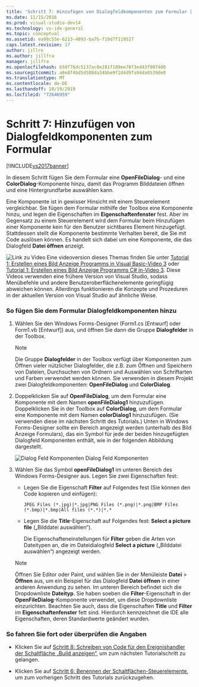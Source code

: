 ```yaml
---
title: 'Schritt 7: Hinzufügen von Dialogfeldkomponenten zum Formular | Microsoft-Dokumentation'
ms.date: 11/15/2016
ms.prod: visual-studio-dev14
ms.technology: vs-ide-general
ms.topic: conceptual
ms.assetid: ea98c55e-6213-4893-ba7b-f19d7f119527
caps.latest.revision: 17
author: jillre
ms.author: jillfra
manager: jillfra
ms.openlocfilehash: b58f76dc5137ac0e281f109ee78f3ed43f907400
ms.sourcegitcommit: a8e8f4bd5d508da34bbe9f2d4d9fa94da0539de0
ms.translationtype: MT
ms.contentlocale: de-DE
ms.lasthandoff: 10/19/2019
ms.locfileid: "72646959"
---
```

# <a name="step-7-add-dialog-components-to-your-form"></a>Schritt 7: Hinzufügen von Dialogfeldkomponenten zum Formular
[!INCLUDE[vs2017banner](../includes/vs2017banner.md)]

In diesem Schritt fügen Sie dem Formular eine **OpenFileDialog**- und eine **ColorDialog**-Komponente hinzu, damit das Programm Bilddateien öffnen und eine Hintergrundfarbe auswählen kann.

 Eine Komponente ist in gewisser Hinsicht mit einem Steuerelement vergleichbar. Sie fügen dem Formular mithilfe der Toolbox eine Komponente hinzu, und legen die Eigenschaften im **Eigenschaftenfenster** fest. Aber im Gegensatz zu einem Steuerelement wird dem Formular beim Hinzufügen einer Komponente kein für den Benutzer sichtbares Element hinzugefügt. Stattdessen stellt die Komponente bestimmte Verhalten bereit, die Sie mit Code auslösen können. Es handelt sich dabei um eine Komponente, die das Dialogfeld **Datei öffnen** anzeigt.

 ![Link zu Video](../data-tools/media/playvideo.gif "Wiedergeben") Eine videoversion dieses Themas finden Sie unter [Tutorial 1: Erstellen eines Bild Anzeige Programms in Visual Basic-Video 3](http://go.microsoft.com/fwlink/?LinkId=205213) oder [Tutorial 1: Erstellen eines Bild Anzeige Programms C# in-Video 3](http://go.microsoft.com/fwlink/?LinkId=205202). Diese Videos verwenden eine frühere Version von Visual Studio, sodass Menübefehle und andere Benutzeroberflächenelemente geringfügig abweichen können. Allerdings funktionieren die Konzepte und Prozeduren in der aktuellen Version von Visual Studio auf ähnliche Weise.

### <a name="to-add-dialog-components-to-your-form"></a>So fügen Sie dem Formular Dialogfeldkomponenten hinzu

1. Wählen Sie den Windows Forms-Designer (Form1.cs [Entwurf] oder Form1.vb [Entwurf]) aus, und öffnen Sie dann die Gruppe **Dialogfelder** in der Toolbox.

    > [!NOTE]
    > Die Gruppe **Dialogfelder** in der Toolbox verfügt über Komponenten zum Öffnen vieler nützlicher Dialogfelder, die z.B. zum Öffnen und Speichern von Dateien, Durchsuchen von Ordnern und Auswählen von Schriftarten und Farben verwendet werden können. Sie verwenden in diesem Projekt zwei Dialogfeldkomponenten: **OpenFileDialog** und **ColorDialog**.

2. Doppelklicken Sie auf **OpenFileDialog**, um dem Formular eine Komponente mit dem Namen **openFileDialog1** hinzuzufügen. Doppelklicken Sie in der Toolbox auf **ColorDialog**, um dem Formular eine Komponente mit dem Namen **colorDialog1** hinzuzufügen. (Sie verwenden diese im nächsten Schritt des Tutorials.) Unten in Windows Forms-Designer sollte ein Bereich angezeigt werden (unterhalb des Bild Anzeige Formulars), das ein Symbol für jede der beiden hinzugefügten Dialogfeld Komponenten enthält, wie in der folgenden Abbildung dargestellt.

     ![Dialog Feld Komponenten](../ide/media/express-dialogsadded.png "Express_DialogsAdded") Dialog Feld Komponenten

3. Wählen Sie das Symbol **openFileDialog1** im unteren Bereich des Windows Forms-Designer aus. Legen Sie zwei Eigenschaften fest:

    - Legen Sie die Eigenschaft **Filter** auf Folgendes fest (Sie können den Code kopieren und einfügen):

        ```
        JPEG Files (*.jpg)|*.jpg|PNG Files (*.png)|*.png|BMP Files (*.bmp)|*.bmp|All files (*.*)|*.*
        ```

    - Legen Sie die **Title**-Eigenschaft auf Folgendes fest: **Select a picture file** („Bilddatei auswählen“).

         Die Eigenschafteneinstellungen für **Filter** geben die Arten von Dateitypen an, die im Dateidialogfeld **Select a picture** („Bilddatei auswählen“) angezeigt werden.

    > [!NOTE]
    > Öffnen Sie Editor oder Paint, und wählen Sie in der Menüleiste **Datei** > **Öffnen** aus, um ein Beispiel für das Dialogfeld **Datei öffnen** in einer anderen Anwendung zu sehen. Im unteren Bereich befindet sich die Dropdownliste **Dateityp**. Sie haben soeben die **Filter**-Eigenschaft in der **OpenFileDialog**-Komponente verwendet, um diese Dropdownliste einzurichten. Beachten Sie auch, dass die Eigenschaften **Title** und **Filter** im **Eigenschaftenfenster** fett sind. Hierdurch kennzeichnet die IDE alle Eigenschaften, deren Standardwerte geändert wurden.

### <a name="to-continue-or-review"></a>So fahren Sie fort oder überprüfen die Angaben

- Klicken Sie auf [Schritt 8: Schreiben von Code für den Ereignishandler der Schaltfläche „Build anzeigen“](../ide/step-8-write-code-for-the-show-a-picture-button-event-handler.md), um zum nächsten Tutorialschritt zu gelangen.

- Klicken Sie auf [Schritt 6: Benennen der Schaltflächen-Steuerelemente](../ide/step-6-name-your-button-controls.md), um zum vorherigen Schritt des Tutorials zurückzugehen.
